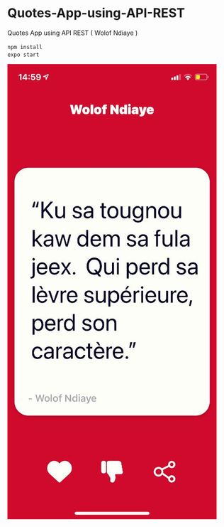 # Quotes-App-using-API-REST
Quotes App using API REST ( Wolof Ndiaye )

`npm install`
<br/> `expo start`

![Image](https://github.com/Ndiayesire/Quotes-App-using-API-REST/blob/main/resultat.jpeg)

